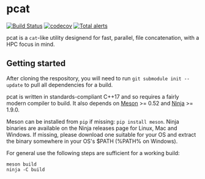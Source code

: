 # pcat

[![Build Status](https://github.com/DX-MON/pcat/workflows/GitHub%20Actions/badge.svg)](https://github.com/DX-MON/pcat/actions)
[![codecov](https://codecov.io/gh/DX-MON/pcat/branch/master/graph/badge.svg)](https://codecov.io/gh/DX-MON/pcat)
[![Total alerts](https://img.shields.io/lgtm/alerts/g/DX-MON/pcat.svg?logo=lgtm&logoWidth=18)](https://lgtm.com/projects/g/DX-MON/pcat/alerts/)

pcat is a `cat`-like utility designend for fast, parallel, file concatenation, with a HPC focus in mind.

## Getting started

After cloning the respository, you will need to run `git submodule init --update` to pull all dependencies for a build.

pcat is written in standards-compliant C++17 and so requires a fairly modern compiler to build. It also depends on [Meson](https://github.com/mesonbuild/meson) >= 0.52 and [Ninja](https://github.com/ninja-build/ninja) >= 1.9.0.

Meson can be installed from `pip` if missing: `pip install meson`.
Ninja binaries are available on the Ninja releases page for Linux, Mac and Windows. If missing, please download one suitable for your OS and extract the binary somewhere in your OS's $PATH (%PATH% on Windows).

For general use the following steps are sufficient for a working build:

``` shell
meson build
ninja -C build
```
